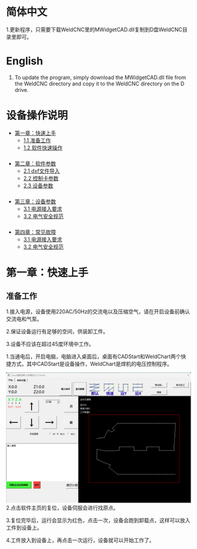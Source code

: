 # 简体中文

1.更新程序，只需要下载WeldCNC里的MWidgetCAD.dll复制到D盘WeldCNC目录里即可。


# English

1. To update the program, simply download the MWidgetCAD.dll file from the WeldCNC directory and copy it to the WeldCNC directory on the D drive.



# 设备操作说明


   - [第一章：快速上手](#第一章快速上手)
     - [1.1 准备工作](#11-准备工作)
     - [1.2 软件快速操作](#12-软件快速操作)
    
   ###
   - [第二章：软件参数](#第二章软件参数)
     - [2.1 dxf文件导入](#21-参数设置方法)
     - [2.2 控制卡参数](#21-参数设置方法)
     - [2.3 设备参数](#22-参数说明)
   ###
   - [第三章：设备参数](#第三章设备参数)
     - [3.1 电源接入要求](#31-电源接入要求)
     - [3.2 电气安全规范](#32-电气安全规范)
   ###
   - [第四章：常见故障](#第三章设备参数)
     - [3.1 电源接入要求](#31-电源接入要求)
     - [3.2 电气安全规范](#32-电气安全规范)

### 

     
   <a name="第一章快速上手"></a>
   # 第一章：快速上手
   ## 准备工作
   1.接入电源，设备使用220AC/50Hz的交流电以及压缩空气，请在开启设备前确认交流电和气泵。
   
   2.保证设备运行有足够的空间，供装卸工件。
   
   3.设备不应该在超过45度环境中工作。


   <b name="#12-软件快速"></b>

   1.当通电后，开启电脑，电脑进入桌面后，桌面有CADStart和WeldChart两个快捷方式，其中CADStart是设备操作，WeldChart是焊机的电压控制程序。

   ![软件主页](./res/main.png)
   2.点击软件主页的复位，设备伺服会进行找原点。

   3.复位完毕后，运行会显示为红色，点击一次，设备会跑到卸载点，这样可以放入工件到设备上。
   
   4.工件放入到设备上，再点击一次运行，设备就可以开始工作了。








